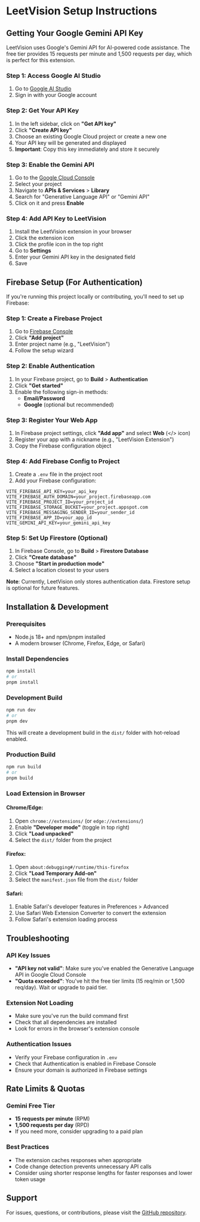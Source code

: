 # LeetVision Setup Instructions

## Getting Your Google Gemini API Key

LeetVision uses Google's Gemini API for AI-powered code assistance. The free tier provides 15 requests per minute and 1,500 requests per day, which is perfect for this extension.

### Step 1: Access Google AI Studio

1. Go to [Google AI Studio](https://aistudio.google.com/)
2. Sign in with your Google account

### Step 2: Get Your API Key

1. In the left sidebar, click on **"Get API key"**
2. Click **"Create API key"**
3. Choose an existing Google Cloud project or create a new one
4. Your API key will be generated and displayed
5. **Important**: Copy this key immediately and store it securely

### Step 3: Enable the Gemini API

1. Go to the [Google Cloud Console](https://console.cloud.google.com/)
2. Select your project
3. Navigate to **APIs & Services** > **Library**
4. Search for "Generative Language API" or "Gemini API"
5. Click on it and press **Enable**

### Step 4: Add API Key to LeetVision

1. Install the LeetVision extension in your browser
2. Click the extension icon
3. Click the profile icon in the top right
4. Go to **Settings**
5. Enter your Gemini API key in the designated field
6. Save

## Firebase Setup (For Authentication)

If you're running this project locally or contributing, you'll need to set up Firebase:

### Step 1: Create a Firebase Project

1. Go to [Firebase Console](https://console.firebase.google.com/)
2. Click **"Add project"**
3. Enter project name (e.g., "LeetVision")
4. Follow the setup wizard

### Step 2: Enable Authentication

1. In your Firebase project, go to **Build** > **Authentication**
2. Click **"Get started"**
3. Enable the following sign-in methods:
   - **Email/Password**
   - **Google** (optional but recommended)

### Step 3: Register Your Web App

1. In Firebase project settings, click **"Add app"** and select **Web** (</> icon)
2. Register your app with a nickname (e.g., "LeetVision Extension")
3. Copy the Firebase configuration object

### Step 4: Add Firebase Config to Project

1. Create a `.env` file in the project root
2. Add your Firebase configuration:

```env
VITE_FIREBASE_API_KEY=your_api_key
VITE_FIREBASE_AUTH_DOMAIN=your_project.firebaseapp.com
VITE_FIREBASE_PROJECT_ID=your_project_id
VITE_FIREBASE_STORAGE_BUCKET=your_project.appspot.com
VITE_FIREBASE_MESSAGING_SENDER_ID=your_sender_id
VITE_FIREBASE_APP_ID=your_app_id
VITE_GEMINI_API_KEY=your_gemini_api_key
```

### Step 5: Set Up Firestore (Optional)

1. In Firebase Console, go to **Build** > **Firestore Database**
2. Click **"Create database"**
3. Choose **"Start in production mode"**
4. Select a location closest to your users

**Note**: Currently, LeetVision only stores authentication data. Firestore setup is optional for future features.

## Installation & Development

### Prerequisites

- Node.js 18+ and npm/pnpm installed
- A modern browser (Chrome, Firefox, Edge, or Safari)

### Install Dependencies

```bash
npm install
# or
pnpm install
```

### Development Build

```bash
npm run dev
# or
pnpm dev
```

This will create a development build in the `dist/` folder with hot-reload enabled.

### Production Build

```bash
npm run build
# or
pnpm build
```

### Load Extension in Browser

#### Chrome/Edge:
1. Open `chrome://extensions/` (or `edge://extensions/`)
2. Enable **"Developer mode"** (toggle in top right)
3. Click **"Load unpacked"**
4. Select the `dist/` folder from the project

#### Firefox:
1. Open `about:debugging#/runtime/this-firefox`
2. Click **"Load Temporary Add-on"**
3. Select the `manifest.json` file from the `dist/` folder

#### Safari:
1. Enable Safari's developer features in Preferences > Advanced
2. Use Safari Web Extension Converter to convert the extension
3. Follow Safari's extension loading process

## Troubleshooting

### API Key Issues
- **"API key not valid"**: Make sure you've enabled the Generative Language API in Google Cloud Console
- **"Quota exceeded"**: You've hit the free tier limits (15 req/min or 1,500 req/day). Wait or upgrade to paid tier.

### Extension Not Loading
- Make sure you've run the build command first
- Check that all dependencies are installed
- Look for errors in the browser's extension console

### Authentication Issues
- Verify your Firebase configuration in `.env`
- Check that Authentication is enabled in Firebase Console
- Ensure your domain is authorized in Firebase settings

## Rate Limits & Quotas

### Gemini Free Tier
- **15 requests per minute** (RPM)
- **1,500 requests per day** (RPD)
- If you need more, consider upgrading to a paid plan

### Best Practices
- The extension caches responses when appropriate
- Code change detection prevents unnecessary API calls
- Consider using shorter response lengths for faster responses and lower token usage

## Support

For issues, questions, or contributions, please visit the [GitHub repository](https://github.com/yourusername/LeetVision).

